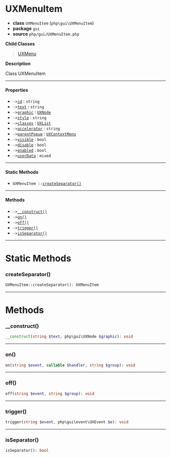 # UXMenuItem

- **class** `UXMenuItem` (`php\gui\UXMenuItem`)
- **package** `gui`
- **source** `php/gui/UXMenuItem.php`

**Child Classes**

> [UXMenu](https://github.com/jphp-group/jphp-gui-ext/blob/master/jphp-gui-ext/api-docs/classes/php/gui/UXMenu.md)

**Description**

Class UXMenuItem

---

#### Properties

- `->`[`id`](#prop-id) : `string`
- `->`[`text`](#prop-text) : `string`
- `->`[`graphic`](#prop-graphic) : [`UXNode`](https://github.com/jphp-group/jphp-gui-ext/blob/master/jphp-gui-ext/api-docs/classes/php/gui/UXNode.md)
- `->`[`style`](#prop-style) : `string`
- `->`[`classes`](#prop-classes) : [`UXList`](https://github.com/jphp-group/jphp-gui-ext/blob/master/jphp-gui-ext/api-docs/classes/php/gui/UXList.md)
- `->`[`accelerator`](#prop-accelerator) : `string`
- `->`[`parentPopup`](#prop-parentpopup) : [`UXContextMenu`](https://github.com/jphp-group/jphp-gui-ext/blob/master/jphp-gui-ext/api-docs/classes/php/gui/UXContextMenu.md)
- `->`[`visible`](#prop-visible) : `bool`
- `->`[`disable`](#prop-disable) : `bool`
- `->`[`enabled`](#prop-enabled) : `bool`
- `->`[`userData`](#prop-userdata) : `mixed`

---

#### Static Methods

- `UXMenuItem ::`[`createSeparator()`](#method-createseparator)

---

#### Methods

- `->`[`__construct()`](#method-__construct)
- `->`[`on()`](#method-on)
- `->`[`off()`](#method-off)
- `->`[`trigger()`](#method-trigger)
- `->`[`isSeparator()`](#method-isseparator)

---
# Static Methods

<a name="method-createseparator"></a>

### createSeparator()
```php
UXMenuItem::createSeparator(): UXMenuItem
```

---
# Methods

<a name="method-__construct"></a>

### __construct()
```php
__construct(string $text, php\gui\UXNode $graphic): void
```

---

<a name="method-on"></a>

### on()
```php
on(string $event, callable $handler, string $group): void
```

---

<a name="method-off"></a>

### off()
```php
off(string $event, string $group): void
```

---

<a name="method-trigger"></a>

### trigger()
```php
trigger(string $event, php\gui\event\UXEvent $e): void
```

---

<a name="method-isseparator"></a>

### isSeparator()
```php
isSeparator(): bool
```